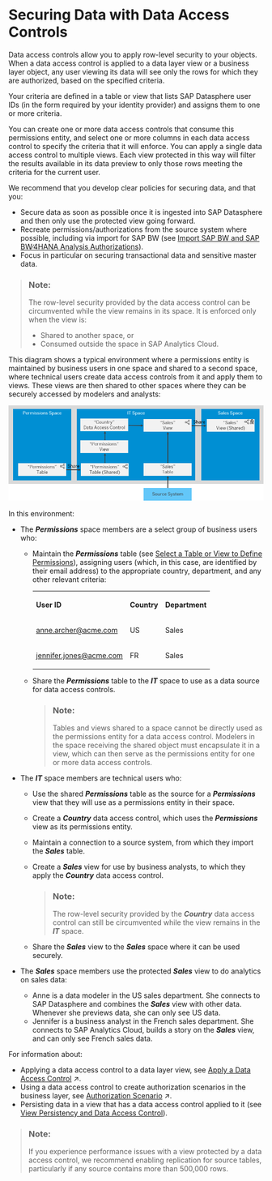 <!-- loioa032e51c730147c7a1fcac125b4cfe14 -->

# Securing Data with Data Access Controls

Data access controls allow you to apply row-level security to your objects. When a data access control is applied to a data layer view or a business layer object, any user viewing its data will see only the rows for which they are authorized, based on the specified criteria.

Your criteria are defined in a table or view that lists SAP Datasphere user IDs \(in the form required by your identity provider\) and assigns them to one or more criteria.

You can create one or more data access controls that consume this permissions entity, and select one or more columns in each data access control to specify the criteria that it will enforce. You can apply a single data access control to multiple views. Each view protected in this way will filter the results available in its data preview to only those rows meeting the criteria for the current user.

We recommend that you develop clear policies for securing data, and that you:

-   Secure data as soon as possible once it is ingested into SAP Datasphere and then only use the protected view going forward.
-   Recreate permissions/authorizations from the source system where possible, including via import for SAP BW \(see [Import SAP BW and SAP BW∕4HANA Analysis Authorizations](import-sap-bw-and-sap-bw-4hana-analysis-authorizations-f56e427.md)\).
-   Focus in particular on securing transactional data and sensitive master data.

> ### Note:  
> The row-level security provided by the data access control can be circumvented while the view remains in its space. It is enforced only when the view is:
> 
> -   Shared to another space, or
> -   Consumed outside the space in SAP Analytics Cloud.

This diagram shows a typical environment where a permissions entity is maintained by business users in one space and shared to a second space, where technical users create data access controls from it and apply them to views. These views are then shared to other spaces where they can be securely accessed by modelers and analysts:

![A typical environment for implementing data access controls](images/DWC_DAC_Example_87d66a9.png)

In this environment:

-   The ***Permissions*** space members are a select group of business users who:
    -   Maintain the ***Permissions*** table \(see [Select a Table or View to Define Permissions](select-a-table-or-view-to-define-permissions-ffcae43.md)\), assigning users \(which, in this case, are identified by their email address\) to the appropriate country, department, and any other relevant criteria:


        <table>
        <tr>
        <th valign="top">

        User ID


        
        </th>
        <th valign="top">

        Country


        
        </th>
        <th valign="top">

        Department


        
        </th>
        </tr>
        <tr>
        <td valign="top">

        anne.archer@acme.com


        
        </td>
        <td valign="top">

        US


        
        </td>
        <td valign="top">

        Sales


        
        </td>
        </tr>
        <tr>
        <td valign="top">

        jennifer.jones@acme.com


        
        </td>
        <td valign="top">

        FR


        
        </td>
        <td valign="top">

        Sales


        
        </td>
        </tr>
        </table>
        
    -   Share the ***Permissions*** table to the ***IT*** space to use as a data source for data access controls.

        > ### Note:  
        > Tables and views shared to a space cannot be directly used as the permissions entity for a data access control. Modelers in the space receiving the shared object must encapsulate it in a view, which can then serve as the permissions entity for one or more data access controls.


-   The ***IT*** space members are technical users who:
    -   Use the shared ***Permissions*** table as the source for a ***Permissions*** view that they will use as a permissions entity in their space.
    -   Create a ***Country*** data access control, which uses the ***Permissions*** view as its permissions entity.
    -   Maintain a connection to a source system, from which they import the ***Sales*** table.
    -   Create a ***Sales*** view for use by business analysts, to which they apply the ***Country*** data access control.

        > ### Note:  
        > The row-level security provided by the ***Country*** data access control can still be circumvented while the view remains in the ***IT*** space.

    -   Share the ***Sales*** view to the ***Sales*** space where it can be used securely.

-   The ***Sales*** space members use the protected ***Sales*** view to do analytics on sales data:
    -   Anne is a data modeler in the US sales department. She connects to SAP Datasphere and combines the ***Sales*** view with other data. Whenever she previews data, she can only see US data.
    -   Jennifer is a business analyst in the French sales department. She connects to SAP Analytics Cloud, builds a story on the ***Sales*** view, and can only see French sales data.


For information about:

-   Applying a data access control to a data layer view, see [Apply a Data Access Control](https://help.sap.com/viewer/24f836070a704022a40c15442163e5cf/internal/en-US/8f79fc80d6134a89a03837a205d340cd.html "You can apply one or more data access controls to a view to control the data that users will see based on the specified criteria.") :arrow_upper_right:.
-   Using a data access control to create authorization scenarios in the business layer, see [Authorization Scenario](https://help.sap.com/viewer/24f836070a704022a40c15442163e5cf/internal/en-US/46d8c42e1b1f421c9735a7cbc6fdba60.html "Authorization scenarios allow modelers to define which data is relevant to a user&apos;s context. They are made available through business entities and can be used in consumption models for specific use-cases.") :arrow_upper_right:.
-   Persisting data in a view that has a data access control applied to it \(see [View Persistency and Data Access Control](../Data-Integration-Monitor/view-persistency-and-data-access-control-7a4a983.md)\).

> ### Note:  
> If you experience performance issues with a view protected by a data access control, we recommend enabling replication for source tables, particularly if any source contains more than 500,000 rows.

